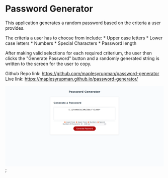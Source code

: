 # Password Generator

This application generates a random password based on the criteria a user provides. 

The criteria a user has to choose from include:
    * Upper case letters
    * Lower case letters
    * Numbers
    * Special Characters
    * Password length

After making valid selections for each required criterium, the user then clicks the "Generate Password" button and a randomly generated string is written to the screen for the user to copy. 

Github Repo link: https://github.com/maplesyrupman/password-generator
Live link: https://maplesyrupman.github.io/password-generator/

!['application image'](./application-screenshot.png);